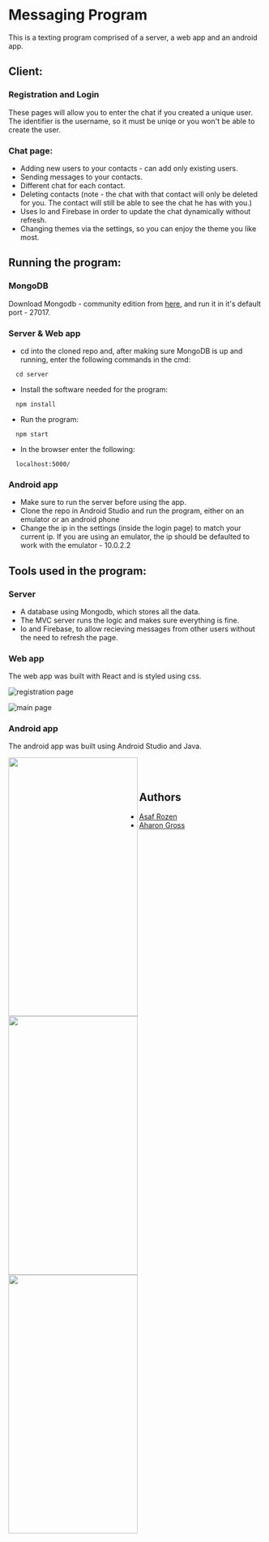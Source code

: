 # Messaging Program

This is a texting program comprised of a server, a web app and an android app.

## Client:
### Registration and Login
These pages will allow you to enter the chat if you created a unique user. The identifier is the username, so it must be uniqe or you won't be able to create the user.

### Chat page:
- Adding new users to your contacts - can add only existing users.
- Sending messages to your contacts.
- Different chat for each contact.
- Deleting contacts (note - the chat with that contact will only be deleted for you. The contact will still be able to see the chat he has with you.)
- Uses Io and Firebase in order to update the chat dynamically without refresh.
- Changing themes via the settings, so you can enjoy the theme you like most.


## Running the program:
### MongoDB
Download Mongodb - community edition from [here](https://www.mongodb.com/try/download/community), and run it in it's default port - 27017.

### Server & Web app
- cd into the cloned repo and, after making sure MongoDB is up and running, enter the following commands in the cmd:
```
  cd server
```
- Install the software needed for the program:
```
  npm install
```
- Run the program:
```
  npm start
```
- In the browser enter the following:
```
  localhost:5000/
```

### Android app
- Make sure to run the server before using the app.
- Clone the repo in Android Studio and run the program, either on an emulator or an android phone
- Change the ip in the settings (inside the login page) to match your current ip. If you are using an emulator, the ip should be defaulted to work with the emulator - 10.0.2.2


## Tools used in the program:
### Server
- A database using Mongodb, which stores all the data.
- The MVC server runs the logic and makes sure everything is fine.
- Io and Firebase, to allow recieving messages from other users without the need to refresh the page.

### Web app
The web app was built with React and is styled using css.

![registration page](https://raw.githubusercontent.com/Asafaar/whatsapp-part-4/master/screenshots/registration%20web.png?token=GHSAT0AAAAAACAHOMINUNFFFN2CGY4OJDXWZEUKGKQ)

![main page](https://raw.githubusercontent.com/Asafaar/whatsapp-part-4/master/screenshots/main%20page%20web.png?token=GHSAT0AAAAAACAHOMINUSVSFMZXYCSDQZTMZEUKGHQ)

### Android app
The android app was built using Android Studio and Java.

<a href="url"><img src="https://raw.githubusercontent.com/Asafaar/whatsapp-part-4/master/screenshots/login%20app.jpg?token=GHSAT0AAAAAACAHOMIMECUM6KL5PHQFGJ6MZEUKGCA" align="left" height="510" width="255" ></a>

<a href="url"><img src="https://raw.githubusercontent.com/Asafaar/whatsapp-part-4/master/screenshots/main%20page%20app.jpg?token=GHSAT0AAAAAACAHOMIN2MY7IS7H3YETPWJSZEUKGEA" align="left" height="510" width="255" ></a>

<a href="url"><img src="https://raw.githubusercontent.com/Asafaar/whatsapp-part-4/master/screenshots/chat%20app.jpg?token=GHSAT0AAAAAACAHOMIMZALEXGK4ZET7GWEYZEUKGAA" align="left" height="510" width="255" ></a>

## <br /><br />Authors

- [Asaf Rozen](https://www.github.com/asafaar)
- [Aharon Gross](https://github.com/AharonGross1)
